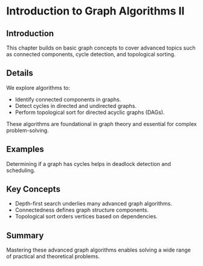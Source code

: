 # Introduction to Graph Algorithms II

## Introduction
This chapter builds on basic graph concepts to cover advanced topics such as connected components, cycle detection, and topological sorting.

## Details
We explore algorithms to:

- Identify connected components in graphs.  
- Detect cycles in directed and undirected graphs.  
- Perform topological sort for directed acyclic graphs (DAGs).

These algorithms are foundational in graph theory and essential for complex problem-solving.

## Examples
Determining if a graph has cycles helps in deadlock detection and scheduling.

## Key Concepts
- Depth-first search underlies many advanced graph algorithms.  
- Connectedness defines graph structure components.  
- Topological sort orders vertices based on dependencies.

## Summary
Mastering these advanced graph algorithms enables solving a wide range of practical and theoretical problems.
